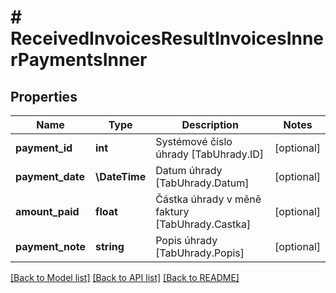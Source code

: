# # ReceivedInvoicesResultInvoicesInnerPaymentsInner

## Properties

Name | Type | Description | Notes
------------ | ------------- | ------------- | -------------
**payment_id** | **int** | Systémové číslo úhrady [TabUhrady.ID] | [optional]
**payment_date** | **\DateTime** | Datum úhrady [TabUhrady.Datum] | [optional]
**amount_paid** | **float** | Částka úhrady v měně faktury [TabUhrady.Castka] | [optional]
**payment_note** | **string** | Popis úhrady [TabUhrady.Popis] | [optional]

[[Back to Model list]](../../README.md#models) [[Back to API list]](../../README.md#endpoints) [[Back to README]](../../README.md)
